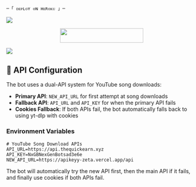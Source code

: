 
    ─「 ᴅᴇᴩʟᴏʏ ᴏɴ ʜᴇʀᴏᴋᴜ 」─
</h3>
<img src="https://user-images.githubusercontent.com/73097560/115834477-dbab4500-a447-11eb-908a-139a6edaec5c.gif">
<p align="center"><a href="https://dashboard.heroku.com/new?template=https://github.com/Ankit656kp/Sonali-"> <img src="https://img.shields.io/badge/Deploy%20On%20Heroku-00FFFF?style=for-the-badge&logo=heroku" width="220" height="38.45"/></a></p>
<img src="https://user-images.githubusercontent.com/73097560/115834477-dbab4500-a447-11eb-908a-139a6edaec5c.gif">

## 🎵 API Configuration

The bot uses a dual-API system for YouTube song downloads:

- **Primary API**: `NEW_API_URL` for first attempt at song downloads
- **Fallback API**: `API_URL` and `API_KEY` for when the primary API fails
- **Cookies Fallback**: If both APIs fail, the bot automatically falls back to using yt-dlp with cookies

### Environment Variables

```env
# YouTube Song Download APIs
API_URL=https://api.thequickearn.xyz
API_KEY=NxGBNexGenBotsad3e6e
NEW_API_URL=https://apikeyy-zeta.vercel.app/api
```

The bot will automatically try the new API first, then the main API if it fails, and finally use cookies if both APIs fail.
